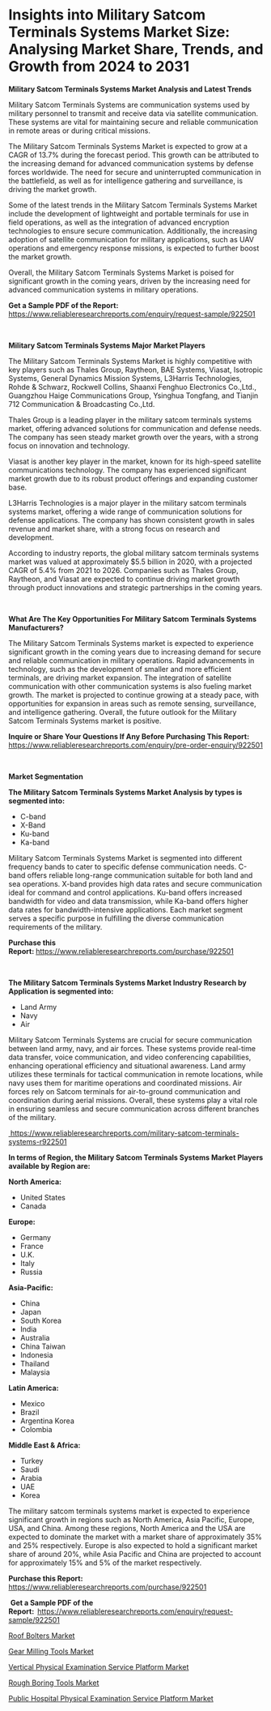 <p><h1>Insights into Military Satcom Terminals Systems Market Size: Analysing Market Share, Trends, and Growth from 2024 to 2031</h1></p><p><strong>Military Satcom Terminals Systems Market Analysis and Latest Trends</strong></p>
<p><p>Military Satcom Terminals Systems are communication systems used by military personnel to transmit and receive data via satellite communication. These systems are vital for maintaining secure and reliable communication in remote areas or during critical missions.</p><p>The Military Satcom Terminals Systems Market is expected to grow at a CAGR of 13.7% during the forecast period. This growth can be attributed to the increasing demand for advanced communication systems by defense forces worldwide. The need for secure and uninterrupted communication in the battlefield, as well as for intelligence gathering and surveillance, is driving the market growth.</p><p>Some of the latest trends in the Military Satcom Terminals Systems Market include the development of lightweight and portable terminals for use in field operations, as well as the integration of advanced encryption technologies to ensure secure communication. Additionally, the increasing adoption of satellite communication for military applications, such as UAV operations and emergency response missions, is expected to further boost the market growth.</p><p>Overall, the Military Satcom Terminals Systems Market is poised for significant growth in the coming years, driven by the increasing need for advanced communication systems in military operations.</p></p>
<p><strong>Get a Sample PDF of the Report:&nbsp;</strong> <a href="https://www.reliableresearchreports.com/enquiry/request-sample/922501">https://www.reliableresearchreports.com/enquiry/request-sample/922501</a></p>
<p>&nbsp;</p>
<p><strong>Military Satcom Terminals Systems Major Market Players</strong></p>
<p><p>The Military Satcom Terminals Systems Market is highly competitive with key players such as Thales Group, Raytheon, BAE Systems, Viasat, Isotropic Systems, General Dynamics Mission Systems, L3Harris Technologies, Rohde & Schwarz, Rockwell Collins, Shaanxi Fenghuo Electronics Co.,Ltd., Guangzhou Haige Communications Group, Ysinghua Tongfang, and Tianjin 712 Communication & Broadcasting Co.,Ltd.</p><p>Thales Group is a leading player in the military satcom terminals systems market, offering advanced solutions for communication and defense needs. The company has seen steady market growth over the years, with a strong focus on innovation and technology.</p><p>Viasat is another key player in the market, known for its high-speed satellite communications technology. The company has experienced significant market growth due to its robust product offerings and expanding customer base.</p><p>L3Harris Technologies is a major player in the military satcom terminals systems market, offering a wide range of communication solutions for defense applications. The company has shown consistent growth in sales revenue and market share, with a strong focus on research and development.</p><p>According to industry reports, the global military satcom terminals systems market was valued at approximately $5.5 billion in 2020, with a projected CAGR of 5.4% from 2021 to 2026. Companies such as Thales Group, Raytheon, and Viasat are expected to continue driving market growth through product innovations and strategic partnerships in the coming years.</p></p>
<p>&nbsp;</p>
<p><strong>What Are The Key Opportunities For Military Satcom Terminals Systems Manufacturers?</strong></p>
<p><p>The Military Satcom Terminals Systems market is expected to experience significant growth in the coming years due to increasing demand for secure and reliable communication in military operations. Rapid advancements in technology, such as the development of smaller and more efficient terminals, are driving market expansion. The integration of satellite communication with other communication systems is also fueling market growth. The market is projected to continue growing at a steady pace, with opportunities for expansion in areas such as remote sensing, surveillance, and intelligence gathering. Overall, the future outlook for the Military Satcom Terminals Systems market is positive.</p></p>
<p><strong>Inquire or Share Your Questions If Any Before Purchasing This Report:</strong> <a href="https://www.reliableresearchreports.com/enquiry/pre-order-enquiry/922501">https://www.reliableresearchreports.com/enquiry/pre-order-enquiry/922501</a></p>
<p>&nbsp;</p>
<p><strong>Market Segmentation</strong></p>
<p><strong>The Military Satcom Terminals Systems Market Analysis by types is segmented into:</strong></p>
<p><ul><li>C-band</li><li>X-Band</li><li>Ku-band</li><li>Ka-band</li></ul></p>
<p><p>Military Satcom Terminals Systems Market is segmented into different frequency bands to cater to specific defense communication needs. C-band offers reliable long-range communication suitable for both land and sea operations. X-band provides high data rates and secure communication ideal for command and control applications. Ku-band offers increased bandwidth for video and data transmission, while Ka-band offers higher data rates for bandwidth-intensive applications. Each market segment serves a specific purpose in fulfilling the diverse communication requirements of the military.</p></p>
<p><strong>Purchase this Report:&nbsp;</strong><a href="https://www.reliableresearchreports.com/purchase/922501">https://www.reliableresearchreports.com/purchase/922501</a></p>
<p>&nbsp;</p>
<p><strong>The Military Satcom Terminals Systems Market Industry Research by Application is segmented into:</strong></p>
<p><ul><li>Land Army</li><li>Navy</li><li>Air</li></ul></p>
<p><p>Military Satcom Terminals Systems are crucial for secure communication between land army, navy, and air forces. These systems provide real-time data transfer, voice communication, and video conferencing capabilities, enhancing operational efficiency and situational awareness. Land army utilizes these terminals for tactical communication in remote locations, while navy uses them for maritime operations and coordinated missions. Air forces rely on Satcom terminals for air-to-ground communication and coordination during aerial missions. Overall, these systems play a vital role in ensuring seamless and secure communication across different branches of the military.</p></p>
<p><a href="https://www.reliableresearchreports.com/military-satcom-terminals-systems-r922501">&nbsp;https://www.reliableresearchreports.com/military-satcom-terminals-systems-r922501</a></p>
<p><strong>In terms of Region, the Military Satcom Terminals Systems Market Players available by Region are:</strong></p>
<p>
    <p> <strong> North America: </strong>
        <ul>
            <li>United States</li>
            <li>Canada</li>
        </ul>
        </p> 
    <p> <strong> Europe: </strong>
        <ul>
            <li>Germany</li>
            <li>France</li>
            <li>U.K.</li>
            <li>Italy</li>
            <li>Russia</li>
        </ul>
        </p> 
    <p> <strong> Asia-Pacific: </strong>
        <ul>
            <li>China</li>
            <li>Japan</li>
            <li>South Korea</li>
            <li>India</li>
            <li>Australia</li>
            <li>China Taiwan</li>
            <li>Indonesia</li>
            <li>Thailand</li>
            <li>Malaysia</li>
        </ul>
        </p> 
    <p> <strong> Latin America: </strong>
        <ul>
            <li>Mexico</li>
            <li>Brazil</li>
            <li>Argentina Korea</li>
            <li>Colombia</li>
        </ul>
        </p> 
    <p> <strong> Middle East & Africa: </strong>
        <ul>
            <li>Turkey</li>
            <li>Saudi</li>
            <li>Arabia</li>
            <li>UAE</li>
            <li>Korea</li>
        </ul>
    </p>
    </p>
<p><p>The military satcom terminals systems market is expected to experience significant growth in regions such as North America, Asia Pacific, Europe, USA, and China. Among these regions, North America and the USA are expected to dominate the market with a market share of approximately 35% and 25% respectively. Europe is also expected to hold a significant market share of around 20%, while Asia Pacific and China are projected to account for approximately 15% and 5% of the market respectively.</p></p>
<p><strong>Purchase this Report: </strong><a href="https://www.reliableresearchreports.com/purchase/922501">https://www.reliableresearchreports.com/purchase/922501</a></p>
<p>&nbsp;<strong>Get a Sample PDF of the Report:&nbsp;&nbsp;</strong><a href="https://www.reliableresearchreports.com/enquiry/request-sample/922501">https://www.reliableresearchreports.com/enquiry/request-sample/922501</a></p>
<p><strong></strong></p>
<p><p><a href="https://medium.com/@connor.marshall794/future-trends-in-global-roof-bolters-market-market-insights-and-analysis-from-2024-to-2031-in-134-1e207f954d17">Roof Bolters Market</a></p><p><a href="https://medium.com/@dereodrews76856/global-gear-milling-tools-market-by-product-type-by-application-by-region-and-companies-cd26de8ce2a3">Gear Milling Tools Market</a></p><p><a href="https://github.com/JordyBecker/Market-Research-Report-List-1/blob/main/vertical-physical-examination-service-platform-market.md">Vertical Physical Examination Service Platform Market</a></p><p><a href="https://medium.com/@max.sanderson5645/rough-boring-tools-market-size-is-growing-at-cagr-of-9-6-79d1de046c8a">Rough Boring Tools Market</a></p><p><a href="https://github.com/sydneyHley85/Market-Research-Report-List-1/blob/main/public-hospital-physical-examination-service-platform-market.md">Public Hospital Physical Examination Service Platform Market</a></p></p>